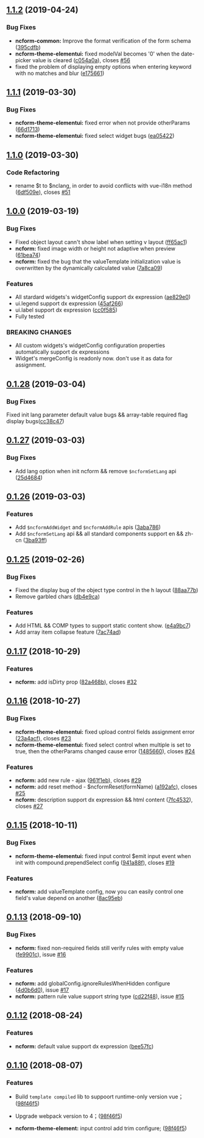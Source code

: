 <a name="1.1.2"></a>
## [1.1.2](https://github.com/ncform/ncform/compare/v1.1.1...v1.1.2) (2019-04-24)

### Bug Fixes

* **ncform-common:** Improve the format verification of the form schema ([395cdfb](https://github.com/ncform/ncform/commit/395cdfb))
* **ncform-theme-elementui:** fixed modelVal becomes '0' when the date-picker value is cleared ([c054a0a](https://github.com/ncform/ncform/commit/c054a0a)), closes [#56](https://github.com/ncform/ncform/issues/56)
* fixed the problem of displaying empty options when entering keyword with no matches and blur ([e175661](https://github.com/ncform/ncform/commit/e175661))

<a name="1.1.1"></a>
## [1.1.1](https://github.com/ncform/ncform/compare/v1.1.0...v1.1.1) (2019-03-30)

### Bug Fixes

* **ncform-theme-elementui:** fixed error when not provide otherParams ([66d1713](https://github.com/ncform/ncform/commit/66d1713))
* **ncform-theme-elementui:** fixed select widget bugs ([ea05422](https://github.com/ncform/ncform/commit/ea05422))

<a name="1.1.0"></a>
## [1.1.0](https://github.com/ncform/ncform/compare/v1.0.0...v1.1.0) (2019-03-30)

### Code Refactoring

* rename $t to $nclang, in order to avoid conflicts with vue-i18n method ([6df509e](https://github.com/ncform/ncform/commit/6df509e)), closes [#51](https://github.com/ncform/ncform/issues/51)

<a name="1.0.0"></a>
## [1.0.0](https://github.com/ncform/ncform/compare/v0.1.28...v1.0.0) (2019-03-19)

### Bug Fixes

* Fixed object layout cann't show label when setting v layout ([ff65ac1](https://github.com/ncform/ncform/commit/ff65ac1))
* **ncform:** fixed image width or height not adaptive when preview ([61bea74](https://github.com/ncform/ncform/commit/61bea74))
* **ncform:** fixed the bug that the valueTemplate initialization value is overwritten by the dynamically calculated value ([7a8ca09](https://github.com/ncform/ncform/commit/7a8ca09))

### Features

* All stardard widgets's widgetConfig support dx expression ([ae829e0](https://github.com/ncform/ncform/commit/ae829e0))
* ui.legend support dx expression ([45af266](https://github.com/ncform/ncform/commit/45af266))
* ui.label support dx expression ([cc0f585](https://github.com/ncform/ncform/commit/cc0f585))
* Fully tested

### BREAKING CHANGES

* All custom widgets's widgetConfig configuration properties automatically support dx expressions
* Widget's mergeConfig is readonly now. don't use it as data for assignment.

<a name="0.1.28"></a>
## [0.1.28](https://github.com/ncform/ncform/compare/v0.1.27...v0.1.28) (2019-03-04)

### Bug Fixes

Fixed init lang parameter default value bugs && array-table required flag display bugs([cc38c47](https://github.com/ncform/ncform/commit/cc38c47))

<a name="0.1.27"></a>
## [0.1.27](https://github.com/ncform/ncform/compare/v0.1.26...v0.1.27) (2019-03-03)

### Bug Fixes

* Add lang option when init ncform && remove `$ncformSetLang` api ([25d4684](https://github.com/ncform/ncform/commit/25d4684))

<a name="0.1.26"></a>
## [0.1.26](https://github.com/ncform/ncform/compare/v0.1.25...v0.1.26) (2019-03-03)

### Features

* Add `$ncformAddWidget` and `$ncformAddRule` apis ([3aba786](https://github.com/ncform/ncform/commit/3aba786))
* Add `$ncformSetLang` api && all standard components support en && zh-cn ([3ba93ff](https://github.com/ncform/ncform/commit/3ba93ff))


<a name="0.1.25"></a>
## [0.1.25](https://github.com/ncform/ncform/compare/v0.1.24...v0.1.25) (2019-02-26)


### Bug Fixes

* Fixed the display bug of the object type control in the h layout ([88aa77b](https://github.com/ncform/ncform/commit/88aa77b))
* Remove garbled chars ([db4e9ca](https://github.com/ncform/ncform/commit/db4e9ca))


### Features

* Add HTML && COMP types to support static content show. ([e4a9bc7](https://github.com/ncform/ncform/commit/e4a9bc7))
* Add array item collapse feature ([7ac74ad](https://github.com/ncform/ncform/commit/7ac74ad))

<a name="0.1.17"></a>
## [0.1.17](https://github.com/ncform/ncform/compare/v0.1.16...v0.1.17) (2018-10-29)


### Features

* **ncform:** add isDirty prop ([82a468b](https://github.com/ncform/ncform/commit/82a468b)), closes [#32](https://github.com/ncform/ncform/issues/32)

<a name="0.1.16"></a>
## [0.1.16](https://github.com/ncform/ncform/compare/v0.1.15...v0.1.16) (2018-10-27)


### Bug Fixes

* **ncform-theme-elementui:** fixed upload control fields assignment error ([23a4acf](https://github.com/ncform/ncform/commit/23a4acf)), closes [#23](https://github.com/ncform/ncform/issues/23)
* **ncform-theme-elementui:** fixed select control when multiple is set to true, then the otherParams changed cause error ([1485660](https://github.com/ncform/ncform/commit/1485660)), closes [#24](https://github.com/ncform/ncform/issues/24)


### Features

* **ncform:** add new rule - ajax ([961f1eb](https://github.com/ncform/ncform/commit/961f1eb)), closes [#29](https://github.com/ncform/ncform/issues/29)
* **ncform:** add reset method - $ncformReset(formName) ([a192afc](https://github.com/ncform/ncform/commit/a192afc)), closes [#25](https://github.com/ncform/ncform/issues/25)
* **ncform:** description support dx expression && html content ([7fc4532](https://github.com/ncform/ncform/commit/7fc4532)), closes [#27](https://github.com/ncform/ncform/issues/27)

<a name="0.1.15"></a>
## [0.1.15](https://github.com/ncform/ncform/compare/v0.1.14...v) (2018-10-11)

### Bug Fixes

* **ncform-theme-elementui:** fixed input control $emit input event when init with compound.prependSelect config ([941a88f](https://github.com/ncform/ncform/commit/941a88f)), closes [#19](https://github.com/ncform/ncform/issues/19)

### Features

* **ncform:** add valueTemplate config, now you can easily control one field's value depend on another ([8ac95eb](https://github.com/ncform/ncform/commit/8ac95eb))

<a name="0.1.13"></a>
## [0.1.13](https://github.com/ncform/ncform/compare/v0.1.12...v0.1.13) (2018-09-10)

### Bug Fixes

* **ncform:** fixed non-required fields still verify rules with empty value ([fe9901c](https://github.com/ncform/ncform/commit/fe9901c)), issue [#16](https://github.com/ncform/ncform/issues/16)

### Features

* **ncform:** add globalConfig.ignoreRulesWhenHidden configure ([4d0b6d0](https://github.com/ncform/ncform/commit/4d0b6d0)), issue [#17](https://github.com/ncform/ncform/issues/17)
* **ncform:** pattern rule value support string type ([cd22f48](https://github.com/ncform/ncform/commit/cd22f48)), issue [#15](https://github.com/ncform/ncform/issues/15)



<a name="0.1.12"></a>
## [0.1.12](https://github.com/ncform/ncform/compare/v0.1.10...v) (2018-08-24)

### Features

* **ncform:** default value support dx expression ([bee57fc](https://github.com/ncform/ncform/commit/bee57fc))

<a name="0.1.10"></a>
## [0.1.10](https://github.com/ncform/ncform/compare/v0.1.8...v0.1.10) (2018-08-07)

### Features

* Build `template compiled` lib to suppoort runtime-only version vue； ([98f46f5](https://github.com/ncform/ncform/commit/98f46f5))

* Upgrade webpack version to 4；([98f46f5](https://github.com/ncform/ncform/commit/98f46f5))

* **ncform-theme-element:** input control add trim configure; ([98f46f5](https://github.com/ncform/ncform/commit/98f46f5))


